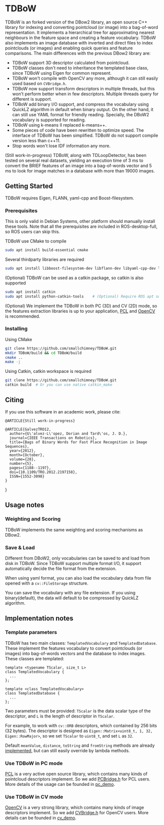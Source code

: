 TDBoW
=====

TDBoW is an forked version of the DBow2 library, an open source C++ library for indexing and converting
pointcloud (or image) into a bag-of-word representation.
It implements a hierarchical tree for approximating nearest neighbours in the feature space and creating
a feature vocabulary. TDBoW also implements an image database with inverted and direct files to index
pointclouds (or images) and enabling quick queries and feature comparisons.
The main differences with the previous DBow2 library are:

  * TDBoW support 3D descriptor calculated from pointcloud.
  * TDBoW classes don't need to inheritance the templated base class,
  since TDBoW using Eigen for common represent.
  * TDBoW won't compile with OpenCV any more, although it can still
  easily used based on `CVBridge.h`.
  * TDBoW now support transform descriptors in multiple threads, but
  this won't perform better when in few descriptors. Multiple threads
  query for different is support. 
  * TDBoW add binary I/O support, and compress the vocabulary using
  QuickLZ algorithm in default when binary output. On the other hand,
  it can still use YAML format for friendly reading. Specially, the
  DBoW2 vocabulary is supported for reading.
  * TDBoW using k-means Ⅱ replaced k-means++.
  * Some pieces of code have been rewritten to optimize speed.
  The interface of TDBoW has been simplified. TDBoW do not support
  compile version less than c++11.
  * Stop words won't lose IDF information any more.

(Still work-in-progress) TDBoW, along with TDLoopDetector, has been tested on several real datasets,
yielding an execution time of 3 ms to convert the BRIEF features of an image into a bag-of-words vector
and 5 ms to look for image matches in a database with more than 19000 images.

## Getting Started

TDBoW requires Eigen, FLANN, yaml-cpp and Boost-filesystem.

### Prerequisites

This is only valid in Debian Systems, other platform should manually install these tools.
Note that all the prerequisites are included in ROS-desktop-full, so ROS users can skip this.

TDBoW use CMake to compile

```bash
sudo apt install build-essential cmake
```

Several thirdparty libraries are required

```bash
sudo apt install libboost-filesystem-dev libflann-dev libyaml-cpp-dev libeigen3-dev
```

(Optional) TDBoW can be used as a catkin package, so catkin is also supported

```bash
sudo apt install catkin
sudo apt install python-catkin-tools    # (Optional) Require ROS apt source
```

(Optional) We implement the TDBoW in both PC (3D) and CV (2D) mode, so the features extraction libraries is up to your application, [PCL](https://github.com/PointCloudLibrary/pcl) and [OpenCV](https://github.com/opencv/opencv) is recommended.

### Installing

Using CMake

```bash
git clone https://github.com/smallchimney/TDBoW.git
mkdir TDBoW/build && cd TDBoW/build
cmake ..
make -j
```

Using Catkin, catkin workspace is required

```bash
git clone https://github.com/smallchimney/TDBoW.git
catkin build  # Or you can use native catkin_make
```

## Citing

If you use this software in an academic work, please cite:

    @ARTICLE{Still work-in-progress}

    @ARTICLE{GalvezTRO12,
      author={G\'alvez-L\'opez, Dorian and Tard\'os, J. D.},
      journal={IEEE Transactions on Robotics},
      title={Bags of Binary Words for Fast Place Recognition in Image Sequences},
      year={2012},
      month={October},
      volume={28},
      number={5},
      pages={1188--1197},
      doi={10.1109/TRO.2012.2197158},
      ISSN={1552-3098}
    }
}

## Usage notes

### Weighting and Scoring

TDBoW implements the same weighting and scoring mechanisms as DBow2.

### Save & Load

Different from DBoW2, only vocabularies can be saved to and load from disk in TDBoW. Since TDBoW support
multiple format I/O, it support automatically decide the file format from the extension.

When using yaml format, you can also load the vocabulary data from file opened with a `cv::FileStorage`
structure.

You can save the vocabulary with any file extension. If you using binary(default), the data will default
to be compressed by QuickLZ algorithm.

## Implementation notes

### Template parameters

TDBoW has two main classes: `TemplatedVocabulary` and `TemplatedDatabase`. These implement the features
vocabulary to convert pointclouds (or images) into bag-of-words vectors and the database to index images.
These classes are templated:

    template <typename TScalar, size_t L>
    class TemplatedVocabulary {
      ...
    };

    template <class TemplatedVocabulary>
    class TemplatedDatabase {
      ...
    };

Two parameters must be provided: `TScalar` is the data scalar type of the descriptor, and `L` is the
length of descriptor in `TScalar`.

For example, to work with `cv::ORB` descriptors, which contained by 256 bits (32 bytes). The descriptor
is designed as `Eigen::Matrix<uint8_t, 1, 32, Eigen::RowMajor>`, so we set `TScalar` to `uint8_t`, and
set `L` as `32`.

Default `meanValue`, `distance`, `toString` and `fromString` methods are already
[implemented](include/TDBoW/elements/TemplatedDescriptor.hpp), but can still easily override by lambda methods.

### Use TDBoW in PC mode

[PCL](https://github.com/PointCloudLibrary/pcl) is a very active open source library, which contains
many kinds of pointcloud descriptors implement. So we add [PCBridge.h](include/TDBoW/PCBridge.h) for
PCL users.
More details of the usage can be founded in [pc_demo](demo/pc/demo.cpp).

### Use TDBoW in CV mode

[OpenCV](https://github.com/opencv/opencv) is a very strong library, which contains many kinds of image
descriptors implement. So we add [CVBridge.h](include/TDBoW/CVBridge.h) for OpenCV users.
More details can be founded in [cv_demo](demo/cv/demo.cpp).
